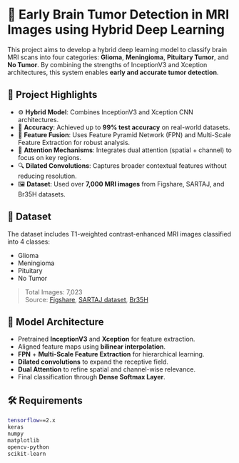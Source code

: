 # 🧠 Early Brain Tumor Detection in MRI Images using Hybrid Deep Learning

This project aims to develop a hybrid deep learning model to classify brain MRI scans into four categories: **Glioma**, **Meningioma**, **Pituitary Tumor**, and **No Tumor**. By combining the strengths of InceptionV3 and Xception architectures, this system enables **early and accurate tumor detection**.

## 🚀 Project Highlights

- ⚙️ **Hybrid Model**: Combines InceptionV3 and Xception CNN architectures.
- 🎯 **Accuracy**: Achieved up to **99% test accuracy** on real-world datasets.
- 🧩 **Feature Fusion**: Uses Feature Pyramid Network (FPN) and Multi-Scale Feature Extraction for robust analysis.
- 🧠 **Attention Mechanisms**: Integrates dual attention (spatial + channel) to focus on key regions.
- 🔍 **Dilated Convolutions**: Captures broader contextual features without reducing resolution.
- 🖼️ **Dataset**: Used over **7,000 MRI images** from Figshare, SARTAJ, and Br35H datasets.

## 📁 Dataset

The dataset includes T1-weighted contrast-enhanced MRI images classified into 4 classes:
- Glioma
- Meningioma
- Pituitary
- No Tumor

> Total Images: 7,023  
> Source: [Figshare](https://figshare.com), [SARTAJ dataset](#), [Br35H](#)

## 🧠 Model Architecture

- Pretrained **InceptionV3** and **Xception** for feature extraction.
- Aligned feature maps using **bilinear interpolation**.
- **FPN** + **Multi-Scale Feature Extraction** for hierarchical learning.
- **Dilated convolutions** to expand the receptive field.
- **Dual Attention** to refine spatial and channel-wise relevance.
- Final classification through **Dense Softmax Layer**.

## 🛠️ Requirements

```bash
tensorflow==2.x
keras
numpy
matplotlib
opencv-python
scikit-learn





